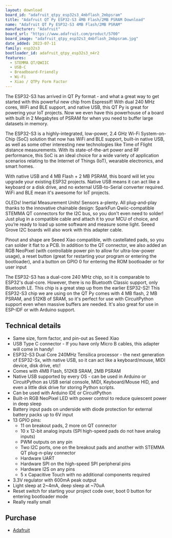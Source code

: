 ```yaml
---
layout: download
board_id: "adafruit_qtpy_esp32s3_4mbflash_2mbpsram"
title: "Adafruit QT Py ESP32-S3 4MB Flash/2MB PSRAM Download"
name: "Adafruit QT Py ESP32-S3 4MB Flash/2MB PSRAM"
manufacturer: "Adafruit"
board_url: "https://www.adafruit.com/product/5700"
board_image: "adafruit_qtpy_esp32s3_4mbflash_2mbpsram.jpg"
date_added: 2023-07-11
family: esp32s3
bootloader_id: adafruit_qtpy_esp32s3_n4r2
features:
  - STEMMA QT/QWIIC
  - USB-C
  - Breadboard-Friendly
  - Wi-Fi
  - Xiao / QTPy Form Factor
---
```


The ESP32-S3 has arrived in QT Py format - and what a great way to get started with this powerful new chip from Espressif! With dual 240 MHz cores, WiFi and BLE support, and native USB, this QT Py is great for powering your IoT projects. Now we even have this powerhouse of a board with built in 2 Megabytes of PSRAM for when you need to buffer large datasets in memory.

The ESP32-S3 is a highly-integrated, low-power, 2.4 GHz Wi-Fi System-on-Chip (SoC) solution that now has WiFi and BLE support, built-in native USB, as well as some other interesting new technologies like Time of Flight distance measurements. With its state-of-the-art power and RF performance, this SoC is an ideal choice for a wide variety of application scenarios relating to the Internet of Things (IoT), wearable electronics, and smart homes. 

With native USB and 4 MB Flash + 2 MB PSRAM, this board will let you upgrade your existing ESP32 projects. Native USB means it can act like a keyboard or a disk drive, and no external USB-to-Serial converter required. WiFi and BLE mean it's awesome for IoT projects.

OLEDs! Inertial Measurement Units! Sensors a-plenty. All plug-and-play thanks to the innovative chainable design: SparkFun Qwiic-compatible STEMMA QT connectors for the I2C bus, so you don't even need to solder! Just plug in a compatible cable and attach it to your MCU of choice, and you’re ready to load up some software and measure some light. Seeed Grove I2C boards will also work with this adapter cable.

Pinout and shape are Seeed Xiao compatible, with castellated pads, so you can solder it flat to a PCB. In addition to the QT connector, we also added an RGB NeoPixel (with controllable power pin to allow for ultra-low-power usage), a reset button (great for restarting your program or entering the bootloader), and a button on GPIO 0 for entering the ROM bootloader or for user input

The ESP32-S3 has a dual-core 240 MHz chip, so it is comparable to ESP32's dual-core. However, there is no Bluetooth Classic support, only Bluetooth LE. This chip is a great step up from the earlier ESP32-S2! This ESP32-S3 chip we are using on the QT Py comes with 4 MB flash, 2 MB PSRAM, and 512KB of SRAM, so it's perfect for use with CircuitPython support even when massive buffers are needed. It's also great for use in ESP-IDF or with Arduino support.

## Technical details

* Same size, form factor, and pin-out as Seeed Xiao
* USB Type C connector - If you have only Micro B cables, this adapter will come in handy!
* ESP32-S3 Dual Core 240MHz Tensilica processor - the next generation of ESP32-Sx, with native USB, so it can act like a keyboard/mouse, MIDI device, disk drive, etc!
* Comes with 4MB Flash, 512KB SRAM, 2MB PSRAM
* Native USB supported by every OS - can be used in Arduino or CircuitPython as USB serial console, MIDI, Keyboard/Mouse HID, and even a little disk drive for storing Python scripts.
* Can be used with Arduino IDE or CircuitPython
* Built-in RGB NeoPixel LED with power control to reduce quiescent power in deep sleep
* Battery input pads on underside with diode protection for external battery packs up to 6V input
* 13 GPIO pins:
	* 11 on breakout pads, 2 more on QT connector
	* 10 x 12-bit analog inputs (SPI high-speed pads do not have analog inputs)
	* PWM outputs on any pin
	* Two I2C ports, one on the breakout pads and another with STEMMA QT plug-n-play connector
	* Hardware UART
	* Hardware SPI on the high-speed SPI peripheral pins
	* Hardware I2S on any pins
	* 5 x Capacitive Touch with no additional components required
* 3.3V regulator with 600mA peak output
* Light sleep at 2~4mA, deep sleep at ~70uA
* Reset switch for starting your project code over, boot 0 button for entering bootloader mode
* Really really small

## Purchase

* [Adafruit](https://www.adafruit.com/product/5700)
